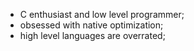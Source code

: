 * C enthusiast and low level programmer;
* obsessed with native optimization;
* high level languages are overrated;
